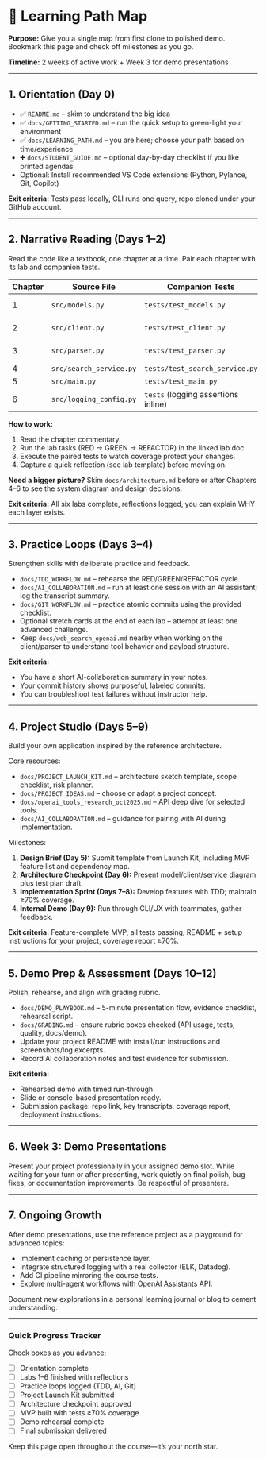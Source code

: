 # 🧭 Learning Path Map

**Purpose:** Give you a single map from first clone to polished demo. Bookmark this page and check off milestones as you go.

**Timeline:** 2 weeks of active work + Week 3 for demo presentations

---

## 1. Orientation (Day 0)
- ✅ `README.md` – skim to understand the big idea
- ✅ `docs/GETTING_STARTED.md` – run the quick setup to green-light your environment
- ✅ `docs/LEARNING_PATH.md` – you are here; choose your path based on time/experience
- ➕ `docs/STUDENT_GUIDE.md` – optional day-by-day checklist if you like printed agendas
- Optional: Install recommended VS Code extensions (Python, Pylance, Git, Copilot)

**Exit criteria:** Tests pass locally, CLI runs one query, repo cloned under your GitHub account.

---

## 2. Narrative Reading (Days 1–2)
Read the code like a textbook, one chapter at a time. Pair each chapter with its lab and companion tests.

| Chapter | Source File | Companion Tests | Lab | Focus |
|---------|-------------|-----------------|-----|-------|
| 1 | `src/models.py` | `tests/test_models.py` | `docs/labs/LAB_01_MODELS.md` | Data models, exceptions |
| 2 | `src/client.py` | `tests/test_client.py` | `docs/labs/LAB_02_CLIENT.md` | API client, error handling |
| 3 | `src/parser.py` | `tests/test_parser.py` | `docs/labs/LAB_03_PARSER.md` | Data transformation |
| 4 | `src/search_service.py` | `tests/test_search_service.py` | `docs/labs/LAB_04_SERVICE.md` | Orchestration |
| 5 | `src/main.py` | `tests/test_main.py` | `docs/labs/LAB_05_MAIN.md` | CLI design |
| 6 | `src/logging_config.py` | `tests` (logging assertions inline) | `docs/labs/LAB_06_LOGGING.md` | Observability |

**How to work:**
1. Read the chapter commentary.
2. Run the lab tasks (RED → GREEN → REFACTOR) in the linked lab doc.
3. Execute the paired tests to watch coverage protect your changes.
4. Capture a quick reflection (see lab template) before moving on.

**Need a bigger picture?** Skim `docs/architecture.md` before or after Chapters 4–6 to see the system diagram and design decisions.

**Exit criteria:** All six labs complete, reflections logged, you can explain WHY each layer exists.

---

## 3. Practice Loops (Days 3–4)
Strengthen skills with deliberate practice and feedback.

- `docs/TDD_WORKFLOW.md` – rehearse the RED/GREEN/REFACTOR cycle.
- `docs/AI_COLLABORATION.md` – run at least one session with an AI assistant; log the transcript summary.
- `docs/GIT_WORKFLOW.md` – practice atomic commits using the provided checklist.
- Optional stretch cards at the end of each lab – attempt at least one advanced challenge.
- Keep `docs/web_search_openai.md` nearby when working on the client/parser to understand tool behavior and payload structure.

**Exit criteria:**
- You have a short AI-collaboration summary in your notes.
- Your commit history shows purposeful, labeled commits.
- You can troubleshoot test failures without instructor help.

---

## 4. Project Studio (Days 5–9)
Build your own application inspired by the reference architecture.

Core resources:
- `docs/PROJECT_LAUNCH_KIT.md` – architecture sketch template, scope checklist, risk planner.
- `docs/PROJECT_IDEAS.md` – choose or adapt a project concept.
- `docs/openai_tools_research_oct2025.md` – API deep dive for selected tools.
- `docs/AI_COLLABORATION.md` – guidance for pairing with AI during implementation.

Milestones:
1. **Design Brief (Day 5):** Submit template from Launch Kit, including MVP feature list and dependency map.
2. **Architecture Checkpoint (Day 6):** Present model/client/service diagram plus test plan draft.
3. **Implementation Sprint (Days 7–8):** Develop features with TDD; maintain ≥70% coverage.
4. **Internal Demo (Day 9):** Run through CLI/UX with teammates, gather feedback.

**Exit criteria:** Feature-complete MVP, all tests passing, README + setup instructions for your project, coverage report ≥70%.

---

## 5. Demo Prep & Assessment (Days 10–12)
Polish, rehearse, and align with grading rubric.

- `docs/DEMO_PLAYBOOK.md` – 5-minute presentation flow, evidence checklist, rehearsal script.
- `docs/GRADING.md` – ensure rubric boxes checked (API usage, tests, quality, docs/demo).
- Update your project README with install/run instructions and screenshots/log excerpts.
- Record AI collaboration notes and test evidence for submission.

**Exit criteria:**
- Rehearsed demo with timed run-through.
- Slide or console-based presentation ready.
- Submission package: repo link, key transcripts, coverage report, deployment instructions.

---

## 6. Week 3: Demo Presentations
Present your project professionally in your assigned demo slot. While waiting for your turn or after presenting, work quietly on final polish, bug fixes, or documentation improvements. Be respectful of presenters.

---

## 7. Ongoing Growth
After demo presentations, use the reference project as a playground for advanced topics:
- Implement caching or persistence layer.
- Integrate structured logging with a real collector (ELK, Datadog).
- Add CI pipeline mirroring the course tests.
- Explore multi-agent workflows with OpenAI Assistants API.

Document new explorations in a personal learning journal or blog to cement understanding.

---

### Quick Progress Tracker
Check boxes as you advance:

- [ ] Orientation complete
- [ ] Labs 1–6 finished with reflections
- [ ] Practice loops logged (TDD, AI, Git)
- [ ] Project Launch Kit submitted
- [ ] Architecture checkpoint approved
- [ ] MVP built with tests ≥70% coverage
- [ ] Demo rehearsal complete
- [ ] Final submission delivered

Keep this page open throughout the course—it’s your north star.
